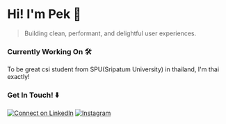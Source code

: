 # Hi! I'm Pek 👋

> Building clean, performant, and delightful user experiences.

### Currently Working On 🛠️

To be great csi student from SPU(Sripatum University) in thailand, I'm thai exactly!

### Get In Touch! ⬇️

[![Connect on LinkedIn](https://img.shields.io/badge/LinkedIn-0077B5?style=for-the-badge&logo=linkedin&logoColor=white)](www.linkedin.com/in/nannapad-tungwong-01219b356)
[![Instagram](https://img.shields.io/badge/Instagram-%23E4405F.svg?style=for-the-badge&logo=Instagram&logoColor=white)](https://www.instagram.com/pekk_nxnp)
